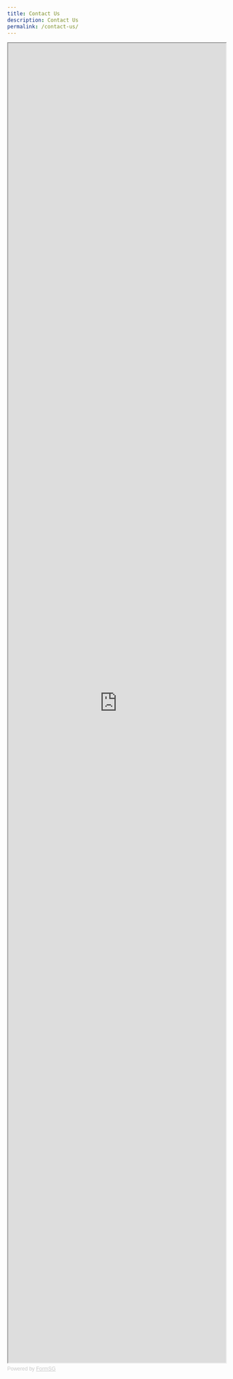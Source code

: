 ```yaml
---
title: Contact Us
description: Contact Us
permalink: /contact-us/
---
```

<!-- Change the width and height values to suit you best -->
<iframe id="iframe" src="https://form.gov.sg/5ef98f7304a6cd001191849e" style="width:100%;height:3050px"></iframe>

<div style="font-family:Sans-Serif;font-size:12px;color:#999;opacity:0.5;padding-top:5px">Powered by <a href="https://form.gov.sg" style="color: #999">FormSG</a></div>
